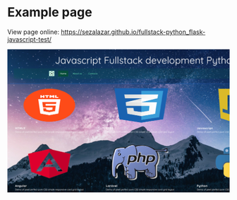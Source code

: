 # Example page


View page online: https://sezalazar.github.io/fullstack-python_flask-javascript-test/


<img src="/static/images/preview.png" alt="My cool site"/>
